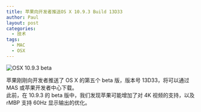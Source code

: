 ```yaml
---
title: 苹果向开发者推送OS X 10.9.3 Build 13D33
author: Paul
layout: post
categories:
  - 技术
tags:
  - MAC
  - OSX
--- 
```



![OSX 10.9.3 beta](http://img7.chztv.com/2014-0406/OSX1093.png)


苹果刚刚向开发者推送了 OS X 的第五个 beta 版，版本号 13D33，将可以通过 MAS 或苹果开发者中心下载。  
此前，在 10.9.3 的 beta 版中，我们发现苹果可能增加了对 4K 视频的支持，以及 rMBP 支持 60Hz 显示输出的优化。
